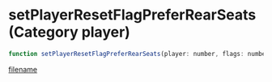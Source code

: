 # setPlayerResetFlagPreferRearSeats (Category player)

```js
function setPlayerResetFlagPreferRearSeats(player: number, flags: number): void
```

[filename](setPlayerResetFlagPreferRearSeats_m.md ':include')